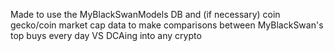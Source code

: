 Made to use the MyBlackSwanModels DB and (if necessary) coin gecko/coin market cap data to make comparisons between MyBlackSwan's top buys every day VS DCAing into any crypto
